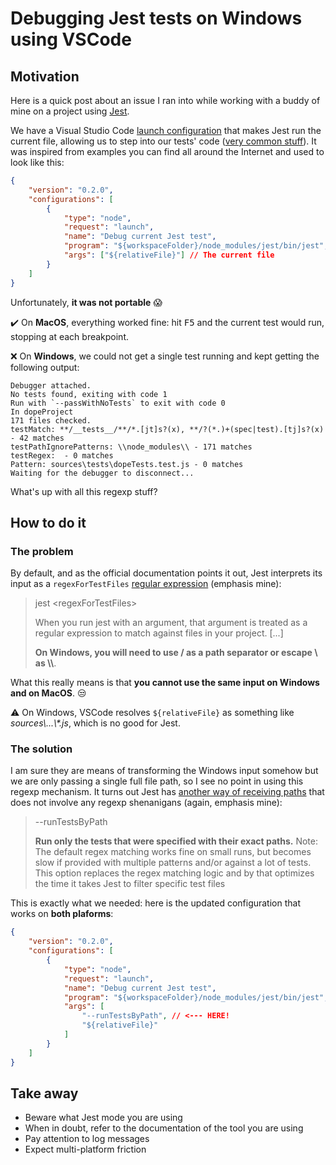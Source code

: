 [//]: # 'date 2020-01-22'
[//]: # 'tags JavaScript, Jest, VSCode'

# Debugging Jest tests on Windows using VSCode

## Motivation

Here is a quick post about an issue I ran into while working with a buddy of mine on a project using [Jest](https://jestjs.io/).

We have a Visual Studio Code [launch configuration](https://code.visualstudio.com/Docs/editor/debugging#_launch-configurations) that makes Jest run the current file, allowing us to step into our tests' code ([very common stuff](https://duckduckgo.com/?q=%22vscode%22+debug+jest+test&norw=1&t=ffab&atb=v167-1&ia=images)). It was inspired from examples you can find all around the Internet and used to look like this:

```json
{
	"version": "0.2.0",
	"configurations": [
		{
			"type": "node",
			"request": "launch",
			"name": "Debug current Jest test",
			"program": "${workspaceFolder}/node_modules/jest/bin/jest",
			"args": ["${relativeFile}"] // The current file
		}
	]
}
```

Unfortunately, **it was not portable** :scream:

:heavy_check_mark: On **MacOS**, everything worked fine: hit <kbd>F5</kbd> and the current test would run, stopping at each breakpoint.

:x: On **Windows**, we could not get a single test running and kept getting the following output:

```Shell
Debugger attached.
No tests found, exiting with code 1
Run with `--passWithNoTests` to exit with code 0
In dopeProject
171 files checked.
testMatch: **/__tests__/**/*.[jt]s?(x), **/?(*.)+(spec|test).[tj]s?(x) - 42 matches
testPathIgnorePatterns: \\node_modules\\ - 171 matches
testRegex:  - 0 matches
Pattern: sources\tests\dopeTests.test.js - 0 matches
Waiting for the debugger to disconnect...
```

What's up with all this regexp stuff?

## How to do it

### The problem

By default, and as the official documentation points it out, Jest interprets its input as a `regexForTestFiles` [regular expression](https://jestjs.io/docs/en/cli.html#jest-regexfortestfiles) (emphasis mine):

> jest \<regexForTestFiles\>
>
> When you run jest with an argument, that argument is treated as a regular expression to match against files in your project. [...]
>
> **On Windows, you will need to use / as a path separator or escape \ as \\\\**.

What this really means is that **you cannot use the same input on Windows and on MacOS**. :unamused:

:warning: On Windows, VSCode resolves `${relativeFile}` as something like _sources\\...\\\*.js_, which is no good for Jest.

### The solution

I am sure they are means of transforming the Windows input somehow but we are only passing a single full file path, so I see no point in using this regexp mechanism. It turns out Jest has [another way of receiving paths](https://jestjs.io/docs/en/cli#--runtestsbypath) that does not involve any regexp shenanigans (again, emphasis mine):

> --runTestsByPath
>
> **Run only the tests that were specified with their exact paths.**
> Note: The default regex matching works fine on small runs, but becomes slow if provided with multiple patterns and/or against a lot of tests. This option replaces the regex matching logic and by that optimizes the time it takes Jest to filter specific test files

This is exactly what we needed: here is the updated configuration that works on **both plaforms**:

```json
{
	"version": "0.2.0",
	"configurations": [
		{
			"type": "node",
			"request": "launch",
			"name": "Debug current Jest test",
			"program": "${workspaceFolder}/node_modules/jest/bin/jest",
			"args": [
				"--runTestsByPath", // <--- HERE!
				"${relativeFile}"
			]
		}
	]
}
```

## Take away

-   Beware what Jest mode you are using
-   When in doubt, refer to the documentation of the tool you are using
-   Pay attention to log messages
-   Expect multi-platform friction
